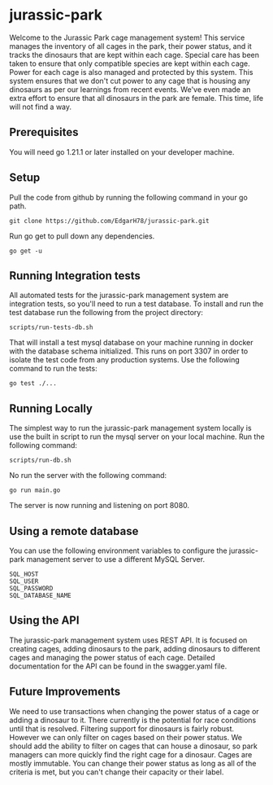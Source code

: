 # jurassic-park
Welcome to the Jurassic Park cage management system! This service manages the inventory of all cages in the park, their power status, and it tracks the dinosaurs that are kept within each cage. Special care has been taken to ensure that only compatible species are kept within each cage. Power for each cage is also managed and protected by this system. This system ensures that we don't cut power to any cage that is housing any dinosaurs as per our learnings from recent events. We've even made an extra effort to ensure that all dinosaurs in the park are female. This time, life will not find a way.

## Prerequisites
You will need go 1.21.1 or later installed on your developer machine.

## Setup
Pull the code from github by running the following command in your go path.
```
git clone https://github.com/EdgarH78/jurassic-park.git
```

Run go get to pull down any dependencies.
```
go get -u
```

## Running Integration tests
All automated tests for the jurassic-park management system are integration tests, so you'll need to run a test database. To install and run the test database run the following from the project directory:
```
scripts/run-tests-db.sh
```
That will install a test mysql database on your machine running in docker with the database schema initialized. This runs on port 3307 in order to isolate the test code from any production systems. Use the following command to run the tests:
```
go test ./...
```

## Running Locally
The simplest way to run the jurassic-park management system locally is use the built in script to run the mysql server on your local machine. Run the following command:
```
scripts/run-db.sh
```
No run the server with the following command:
```
go run main.go
```
The server is now running and listening on port 8080.

## Using a remote database
You can use the following environment variables to configure the jurassic-park management server to use a different MySQL Server.
```
SQL_HOST
SQL_USER
SQL_PASSWORD
SQL_DATABASE_NAME
```

## Using the API
The jurassic-park management system uses  REST API. It is focused on creating cages, adding dinosaurs to the park, adding dinosaurs to different cages and managing the power status of each cage. Detailed documentation for the API can be found in the swagger.yaml file.

## Future Improvements
We need to use transactions when changing the power status of a cage or adding a dinosaur to it. There currently is the potential for race conditions until that is resolved. Filtering support for dinosaurs is fairly robust. However we can only filter on cages based on their power status. We should add the ability to filter on cages that can house a dinosaur, so park managers can more quickly find the right cage for a dinosaur. Cages are mostly immutable. You can change their power status as long as all of the criteria is met, but you can't change their capacity or their label.

